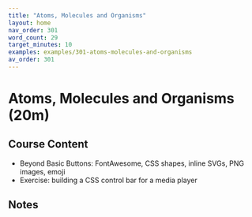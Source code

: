 ```yaml
---
title: "Atoms, Molecules and Organisms"
layout: home
nav_order: 301
word_count: 29
target_minutes: 10
examples: examples/301-atoms-molecules-and-organisms
av_order: 301
---
```

# Atoms, Molecules and Organisms (20m)

## Course Content

- Beyond Basic Buttons: FontAwesome, CSS shapes, inline SVGs, PNG images, emoji
- Exercise: building a CSS control bar for a media player

## Notes













